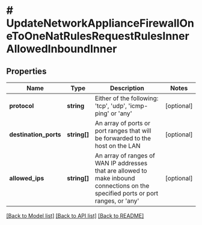 # # UpdateNetworkApplianceFirewallOneToOneNatRulesRequestRulesInnerAllowedInboundInner

## Properties

Name | Type | Description | Notes
------------ | ------------- | ------------- | -------------
**protocol** | **string** | Either of the following: &#39;tcp&#39;, &#39;udp&#39;, &#39;icmp-ping&#39; or &#39;any&#39; | [optional]
**destination_ports** | **string[]** | An array of ports or port ranges that will be forwarded to the host on the LAN | [optional]
**allowed_ips** | **string[]** | An array of ranges of WAN IP addresses that are allowed to make inbound connections on the specified ports or port ranges, or &#39;any&#39; | [optional]

[[Back to Model list]](../../README.md#models) [[Back to API list]](../../README.md#endpoints) [[Back to README]](../../README.md)

